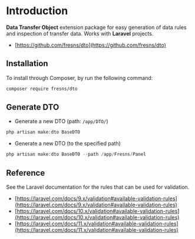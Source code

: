 # Introduction

**Data Transfer Object** extension package for easy generation of data rules and inspection of transfer data. Works with **Laravel** projects.

- [https://github.com/fresns/dto](https://github.com/fresns/dto)

## Installation

To install through Composer, by run the following command:

```bash
composer require fresns/dto
```

## Generate DTO

- Generate a new DTO (path: `/app/DTO/`)

```php
php artisan make:dto BaseDTO
```

- Generate a new DTO (to the specified path)

```php
php artisan make:dto BaseDTO --path /app/Fresns/Panel
```

## Reference

See the Laravel documentation for the rules that can be used for validation.

- [https://laravel.com/docs/9.x/validation#available-validation-rules](https://laravel.com/docs/9.x/validation#available-validation-rules)
- [https://laravel.com/docs/10.x/validation#available-validation-rules](https://laravel.com/docs/10.x/validation#available-validation-rules)
- [https://laravel.com/docs/11.x/validation#available-validation-rules](https://laravel.com/docs/11.x/validation#available-validation-rules)
